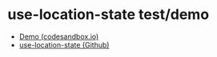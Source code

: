 # use-location-state test/demo

- [Demo (codesandbox.io)](https://codesandbox.io/s/github/xiel/use-location-state/tree/master/src/examples/use-location-state)
- [use-location-state (Github)](https://github.com/xiel/use-location-state/tree/master/src/packages/use-location-state)
